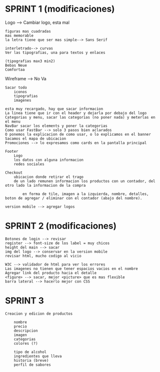 # SPRINT 1 (modificaciones)

Logo --> Cambiar logo, esta mal

    figuras mas cuadradas
    mas memorable 
    la letra tiene que ser mas simple--> Sans Serif 

    interletrado--> curvas 
    Ver las tipografias, una para textos y enlaces

    (tipografias max3 min2)
    Bebas Neue
    Comfortaa



Wireframe --> No Va
    
    Sacar todo
        iconos
        tipografias
        imagenes 
        
    esta muy recargado, hay que sacar informacion 
    La linea tiene que ir con el header y dejarla por debajo del logo
    Categorias y menu, sacar las categorias (no poner nada) y meterlas en el menu
    NavBar sacar los elements y poner la categorias 
    Como usar FastBar --> solo 3 pasos bien aclarados 
    O ponemos la explicacion de como usar, o lo explicamos en el banner 
    Sacamos el mapa de ubicacion 
    Promociones --> lo expresamos como cards en la pantalla principal 

    Footer 
        Logo
        los datos con alguna informacion 
        redes sociales 

    Checkout 
        ubicacion donde retirar el trago
        de un lado remunen informacion los productos con un contador, del otro lado la informacion de la compra

            en forma de tile, imagen a la izquierda, nombre, detalles, boton de agregar / eliminar con el contador (abajo del nombre).
    
    version mobile --> agregar logos 

[comment]:<modificaciones terminadas>


# SPRINT 2 (modificaciones)

    Botones de login --> revisar 
    register --> font-size de los label = muy chicos 
    height del main --> sacar 
    img del logo --> conservar en la version mobile 
    revisar html, mucho codigo al vicio 

    W3C --> validador de html para ver los errores 
    Las imagenes no tienen que tener espacios vacios en el nombre
    Agregar link del producto hacia el detalle 
    <figure> --> sacar, mejor <picture> que es mas flexible 
    barra lateral --> hacerlo mejor con CSS

[comment]:<modificaciones no hechas>

# SPRINT 3

    Creacion y edicion de productos

        nombre
        precio 
        descripcion
        imagen
        categorias
        colores (?)

        tipo de alcohol
        ingredientes que lleva 
        historia (breve)
        perfil de sabores 
